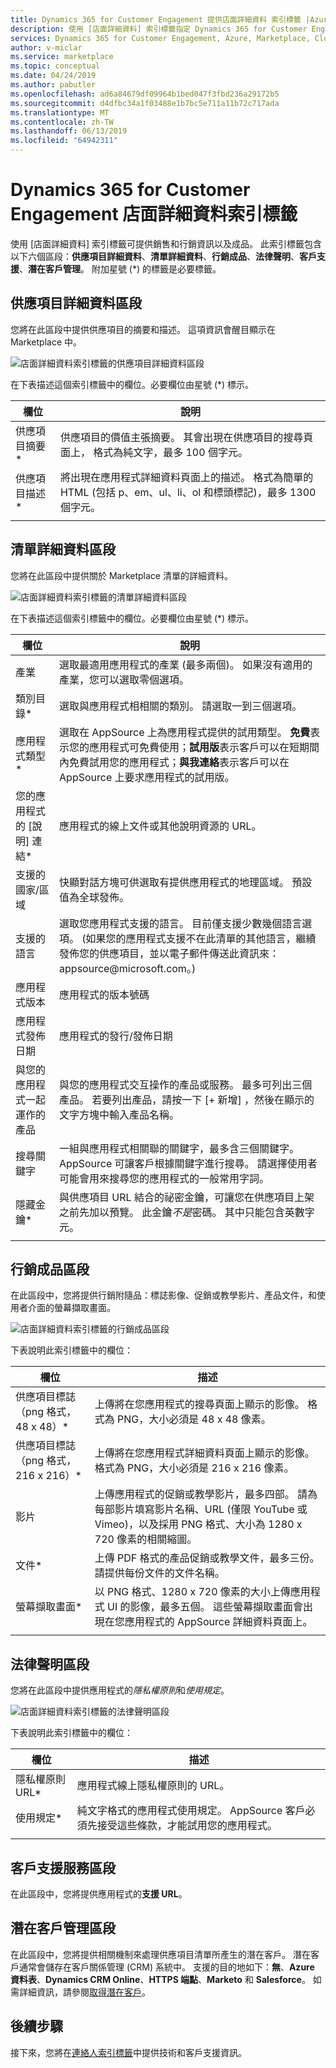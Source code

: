 ```yaml
---
title: Dynamics 365 for Customer Engagement 提供店面詳細資料 索引標籤 |Azure Marketplace
description: 使用 [店面詳細資料] 索引標籤指定 Dynamics 365 for Customer Engagement 供應項目的銷售和行銷資訊。
services: Dynamics 365 for Customer Engagement, Azure, Marketplace, Cloud Partner Portal, AppSource
author: v-miclar
ms.service: marketplace
ms.topic: conceptual
ms.date: 04/24/2019
ms.author: pabutler
ms.openlocfilehash: ad6a84679df09964b1bed047f3fbd236a29172b5
ms.sourcegitcommit: d4dfbc34a1f03488e1b7bc5e711a11b72c717ada
ms.translationtype: MT
ms.contentlocale: zh-TW
ms.lasthandoff: 06/13/2019
ms.locfileid: "64942311"
---
```

# <a name="dynamics-365-for-customer-engagement-storefront-details-tab"></a>Dynamics 365 for Customer Engagement 店面詳細資料索引標籤

使用 [店面詳細資料]  索引標籤可提供銷售和行銷資訊以及成品。  此索引標籤包含以下六個區段：**供應項目詳細資料**、**清單詳細資料**、**行銷成品**、**法律聲明**、**客戶支援**、**潛在客戶管理**。  附加星號 (*) 的標籤是必要標籤。


## <a name="offer-details-section"></a>供應項目詳細資料區段

您將在此區段中提供供應項目的摘要和描述。  這項資訊會醒目顯示在 Marketplace 中。
 
![店面詳細資料索引標籤的供應項目詳細資料區段](./media/storefront-tab-offer-details.png)

在下表描述這個索引標籤中的欄位。必要欄位由星號 (*) 標示。 

|    **欄位**          |  **說明**               |
|  ---------------      |  ---------------               |
|  供應項目摘要\*        | 供應項目的價值主張摘要。 其會出現在供應項目的搜尋頁面上， 格式為純文字，最多 100 個字元。 |
|  供應項目描述\*    | 將出現在應用程式詳細資料頁面上的描述。 格式為簡單的 HTML (包括 p、em、ul、li、ol 和標頭標記)，最多 1300 個字元。  |
|  |  | 


## <a name="listing-details-section"></a>清單詳細資料區段

您將在此區段中提供關於 Marketplace 清單的詳細資料。

![店面詳細資料索引標籤的清單詳細資料區段](./media/storefront-tab-listing-details.png)

在下表描述這個索引標籤中的欄位。必要欄位由星號 (*) 標示。 

|    **欄位**          |  **說明**               |
|  ---------------      |  ---------------               |
|  產業           | 選取最適用應用程式的產業 (最多兩個)。 如果沒有適用的產業，您可以選取零個選項。  |
|  類別目錄\*         | 選取與應用程式相相關的類別。 請選取一到三個選項。  |
|  應用程式類型\*           | 選取在 AppSource 上為應用程式提供的試用類型。 **免費**表示您的應用程式可免費使用；**試用版**表示客戶可以在短期間內免費試用您的應用程式；**與我連絡**表示客戶可以在 AppSource 上要求應用程式的試用版。  |
| 您的應用程式的 [說明] 連結\* | 應用程式的線上文件或其他說明資源的 URL。  |
| 支援的國家/區域 | 快顯對話方塊可供選取有提供應用程式的地理區域。  預設值為全球發佈。 |
| 支援的語言   | 選取您應用程式支援的語言。 目前僅支援少數幾個語言選項。  (如果您的應用程式支援不在此清單的其他語言，繼續發佈您的供應項目，並以電子郵件傳送此資訊來： appsource\@microsoft.com。)  |
| 應用程式版本           | 應用程式的版本號碼    |
| 應用程式發佈日期      | 應用程式的發行/發佈日期 |
| 與您的應用程式一起運作的產品 | 與您的應用程式交互操作的產品或服務。 最多可列出三個產品。 若要列出產品，請按一下 [+ 新增]  ，然後在顯示的文字方塊中輸入產品名稱。  |
| 搜尋關鍵字       | 一組與應用程式相關聯的關鍵字，最多含三個關鍵字。  AppSource 可讓客戶根據關鍵字進行搜尋。  請選擇使用者可能會用來搜尋您的應用程式的一般常用字詞。  |
|  隱藏金鑰\*           | 與供應項目 URL 結合的祕密金鑰，可讓您在供應項目上架之前先加以預覽。  此金鑰*不是*密碼。  其中只能包含英數字元。  |
|  |  |


## <a name="marketing-artifacts-section"></a>行銷成品區段

在此區段中，您將提供行銷附隨品：標誌影像、促銷或教學影片、產品文件，和使用者介面的螢幕擷取畫面。

![店面詳細資料索引標籤的行銷成品區段](./media/storefront-tab-market-artifacts.png)

下表說明此索引標籤中的欄位： 

|      欄位            |    描述                 |
|  ---------------      |  ---------------               |
| 供應項目標誌 （png 格式，48 x 48）\* | 上傳將在您應用程式的搜尋頁面上顯示的影像。 格式為 PNG，大小必須是 48 x 48 像素。 |
| 供應項目標誌 （png 格式，216 x 216）\* | 上傳將在您應用程式詳細資料頁面上顯示的影像。 格式為 PNG，大小必須是 216 x 216 像素。 |
| 影片                | 上傳應用程式的促銷或教學影片，最多四部。  請為每部影片填寫影片名稱、URL (僅限 YouTube 或 Vimeo)，以及採用 PNG 格式、大小為 1280 x 720 像素的相關縮圖。  | 
| 文件\*             | 上傳 PDF 格式的產品促銷或教學文件，最多三份。  請提供每份文件的文件名稱。  |
| 螢幕擷取畫面\*           | 以 PNG 格式、1280 x 720 像素的大小上傳應用程式 UI 的影像，最多五個。  這些螢幕擷取畫面會出現在您應用程式的 AppSource 詳細資料頁面上。 |
|  |  |


## <a name="legal-section"></a>法律聲明區段

您將在此區段中提供應用程式的*隱私權原則*和*使用規定*。

![店面詳細資料索引標籤的法律聲明區段](./media/storefront-tab-legal.png)

下表說明此索引標籤中的欄位： 

|      欄位            |    描述                 |
|  ---------------      |  ---------------               |
| 隱私權原則 URL\*    | 應用程式線上隱私權原則的 URL。  |
| 使用規定\*          | 純文字格式的應用程式使用規定。  AppSource 客戶必須先接受這些條款，才能試用您的應用程式。 |
|  |  |


## <a name="customer-support-section"></a>客戶支援服務區段

在此區段中，您將提供應用程式的**支援 URL**。


## <a name="lead-management-section"></a>潛在客戶管理區段

在此區段中，您將提供相關機制來處理供應項目清單所產生的潛在客戶。  潛在客戶通常會儲存在客戶關係管理 (CRM) 系統中。  支援的目的地如下：**無**、**Azure 資料表**、**Dynamics CRM Online**、**HTTPS 端點**、**Marketo** 和 **Salesforce**。  如需詳細資訊，請參閱[取得潛在客戶](../../cloud-partner-portal-orig/cloud-partner-portal-get-customer-leads.md)。


## <a name="next-steps"></a>後續步驟

接下來，您將在[連絡人索引標籤](./cpp-contacts-tab.md)中提供技術和客戶支援資訊。 
